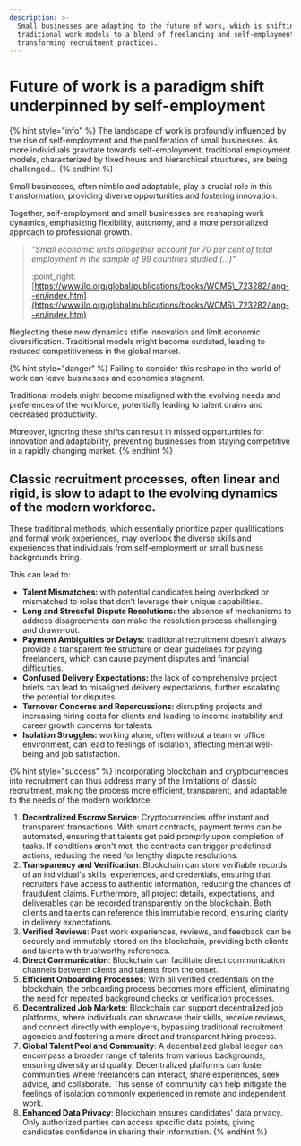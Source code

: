```yaml
---
description: >-
  Small businesses are adapting to the future of work, which is shifting from
  traditional work models to a blend of freelancing and self-employment, thereby
  transforming recruitment practices.
---
```


# Future of work is a paradigm shift underpinned by self-employment

{% hint style="info" %}
The landscape of work is profoundly influenced by the rise of self-employment and the proliferation of small businesses. As more individuals gravitate towards self-employment, traditional employment models, characterized by fixed hours and hierarchical structures, are being challenged...
{% endhint %}

Small businesses, often nimble and adaptable, play a crucial role in this transformation, providing diverse opportunities and fostering innovation.&#x20;

Together, self-employment and small businesses are reshaping work dynamics, emphasizing flexibility, autonomy, and a more personalized approach to professional growth.

> _"Small economic units altogether account for 70 per cent of total employment in the sample of 99 countries studied (...)"_
>
> :point\_right: [https://www.ilo.org/global/publications/books/WCMS\_723282/lang--en/index.htm](https://www.ilo.org/global/publications/books/WCMS\_723282/lang--en/index.htm)

Neglecting these new dynamics stifle innovation and limit economic diversification. Traditional models might become outdated, leading to reduced competitiveness in the global market.

{% hint style="danger" %}
Failing to consider this reshape in the world of work can leave businesses and economies stagnant.&#x20;

Traditional models might become misaligned with the evolving needs and preferences of the workforce, potentially leading to talent drains and decreased productivity.&#x20;

Moreover, ignoring these shifts can result in missed opportunities for innovation and adaptability, preventing businesses from staying competitive in a rapidly changing market.
{% endhint %}

## Classic recruitment processes, often linear and rigid, is slow to adapt to the evolving dynamics of the modern workforce.&#x20;

These traditional methods, which essentially prioritize paper qualifications and formal work experiences, may overlook the diverse skills and experiences that individuals from self-employment or small business backgrounds bring.&#x20;

This can lead to:

* **Talent Mismatches:** with potential candidates being overlooked or mismatched to roles that don't leverage their unique capabilities.
* **Long and Stressful** **Dispute Resolutions:** the absence of mechanisms to address disagreements can make the resolution process challenging and drawn-out.
* **Payment Ambiguities or Delays:** traditional recruitment doesn't always provide a transparent fee structure or clear guidelines for paying freelancers, which can cause payment disputes and financial difficulties.
* **Confused Delivery Expectations:** the lack of comprehensive project briefs can lead to misaligned delivery expectations, further escalating the potential for disputes.
* **Turnover Concerns and Repercussions:** disrupting projects and increasing hiring costs for clients and leading to income instability and career growth concerns for talents.
* **Isolation Struggles:** working alone, often without a team or office environment, can lead to feelings of isolation, affecting mental well-being and job satisfaction.

{% hint style="success" %}
Incorporating blockchain and cryptocurrencies into recruitment can thus address many of the limitations of classic recruitment, making the process more efficient, transparent, and adaptable to the needs of the modern workforce:

1. **Decentralized Escrow Service**: Cryptocurrencies offer instant and transparent transactions. With smart contracts, payment terms can be automated, ensuring that talents get paid promptly upon completion of tasks. If conditions aren't met, the contracts can trigger predefined actions, reducing the need for lengthy dispute resolutions.
2. **Transparency and Verification**: Blockchain can store verifiable records of an individual's skills, experiences, and credentials, ensuring that recruiters have access to authentic information, reducing the chances of fraudulent claims. Furthermore, all project details, expectations, and deliverables can be recorded transparently on the blockchain. Both clients and talents can reference this immutable record, ensuring clarity in delivery expectations.
3. **Verified Reviews**: Past work experiences, reviews, and feedback can be securely and immutably stored on the blockchain, providing both clients and talents with trustworthy references.
4. **Direct Communication**: Blockchain can facilitate direct communication channels between clients and talents from the onset.
5. **Efficient Onboarding Processes**: With all verified credentials on the blockchain, the onboarding process becomes more efficient, eliminating the need for repeated background checks or verification processes.
6. **Decentralized Job Markets**: Blockchain can support decentralized job platforms, where individuals can showcase their skills, receive reviews, and connect directly with employers, bypassing traditional recruitment agencies and fostering a more direct and transparent hiring process.
7. **Global Talent Pool and Community**: A decentralized global ledger can encompass a broader range of talents from various backgrounds, ensuring diversity and quality. Decentralized platforms can foster communities where freelancers can interact, share experiences, seek advice, and collaborate. This sense of community can help mitigate the feelings of isolation commonly experienced in remote and independent work.
8. **Enhanced Data Privacy**: Blockchain ensures candidates' data privacy. Only authorized parties can access specific data points, giving candidates confidence in sharing their information.
{% endhint %}
